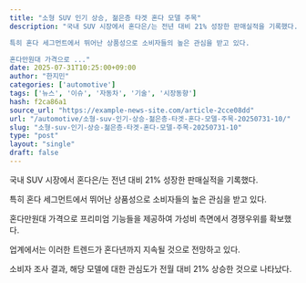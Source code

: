 ```yaml
---
title: "소형 SUV 인기 상승, 젊은층 타겟 혼다 모델 주목"
description: "국내 SUV 시장에서 혼다은/는 전년 대비 21% 성장한 판매실적을 기록했다.

특히 혼다 세그먼트에서 뛰어난 상품성으로 소비자들의 높은 관심을 받고 있다.

혼다만원대 가격으로 ..."
date: 2025-07-31T10:25:00+09:00
author: "한지민"
categories: ['automotive']
tags: ['뉴스', '이슈', '자동차', '기술', '시장동향']
hash: f2ca86a1
source_url: "https://example-news-site.com/article-2cce08dd"
url: "/automotive/소형-suv-인기-상승-젊은층-타겟-혼다-모델-주목-20250731-10/"
slug: "소형-suv-인기-상승-젊은층-타겟-혼다-모델-주목-20250731-10"
type: "post"
layout: "single"
draft: false
---
```


국내 SUV 시장에서 혼다은/는 전년 대비 21% 성장한 판매실적을 기록했다.

특히 혼다 세그먼트에서 뛰어난 상품성으로 소비자들의 높은 관심을 받고 있다.

혼다만원대 가격으로 프리미엄 기능들을 제공하여 가성비 측면에서 경쟁우위를 확보했다.

업계에서는 이러한 트렌드가 혼다년까지 지속될 것으로 전망하고 있다.

소비자 조사 결과, 해당 모델에 대한 관심도가 전월 대비 21% 상승한 것으로 나타났다.
